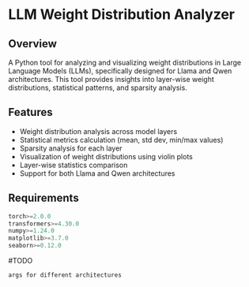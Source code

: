 # LLM Weight Distribution Analyzer

## Overview
A Python tool for analyzing and visualizing weight distributions in Large Language Models (LLMs), specifically designed for Llama and Qwen architectures. This tool provides insights into layer-wise weight distributions, statistical patterns, and sparsity analysis.

## Features
- Weight distribution analysis across model layers
- Statistical metrics calculation (mean, std dev, min/max values)
- Sparsity analysis for each layer
- Visualization of weight distributions using violin plots
- Layer-wise statistics comparison
- Support for both Llama and Qwen architectures

## Requirements
```python
torch>=2.0.0
transformers>=4.30.0
numpy>=1.24.0
matplotlib>=3.7.0
seaborn>=0.12.0
```

#TODO

```
args for different architectures
```

